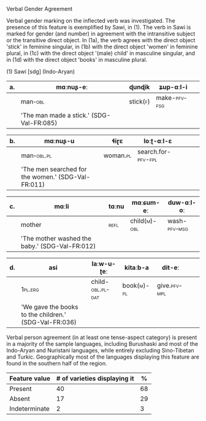 Verbal Gender Agreement

Verbal gender marking on the inflected verb was investigated. The
presence of this feature is exemplified by Sawi, in (1). The verb in
Sawi is marked for gender (and number) in agreement with the
intransitive subject or the transitive direct object. In (1a), the verb
agrees with the direct object 'stick' in feminine singular, in (1b) with
the direct object 'women' in feminine plural, in (1c) with the direct
object '(male) child' in masculine singular, and in (1d) with the direct
object 'books' in masculine plural.

(1) Sawi \[sdg\] (Indo-Aryan)

| a\. | mɑːnuʂ-eː                                | ɖunɖik                                  | ʑup-ɑːl-**i**                               |     |
|-----|------------------------------------------|-----------------------------------------|---------------------------------------------|-----|
|     | man<span class="smallcaps">-obl</span>   | stick(<span class="smallcaps">f</span>) | make-<span class="smallcaps">pfv-fsg</span> |     |
|     | 'The man made a stick.' (SDG-Val-FR:085) |                                         |                                             |     |

| b\. | mɑːnuʂ-u                                           | ɬiɽɛ                                    | loːʈ-ɑːl-**ɛ**                                                                   |     |     |     |
|-----|----------------------------------------------------|-----------------------------------------|----------------------------------------------------------------------------------|-----|-----|-----|
|     | man<span class="smallcaps">-obl.pl</span>          | woman.<span class="smallcaps">pl</span> | search.for-<span class="smallcaps">pfv</span>-<span class="smallcaps">fpl</span> |     |     |     |
|     | 'The men searched for the women.' (SDG-Val-FR:011) |                                         |                                                                                  |     |     |     |

| c\. | mɑːli                                          | tɑːnu                               | mɑːɕum-eː                                                                  | duw-ɑːl-**oː**                              |
|-----|------------------------------------------------|-------------------------------------|----------------------------------------------------------------------------|---------------------------------------------|
|     | mother                                         | <span class="smallcaps">refl</span> | child(<span class="smallcaps">m</span>)-<span class="smallcaps">obl</span> | wash-<span class="smallcaps">pfv-msg</span> |
|     | 'The mother washed the baby.' (SDG-Val-FR:012) |                                     |                                                                            |                                             |

| d\. | asi                                                   | laːw-u-ʈeː                                      | kitaːb-a                                                                 | dit-**eː**                                  |     |     |
|-----|-------------------------------------------------------|-------------------------------------------------|--------------------------------------------------------------------------|---------------------------------------------|-----|-----|
|     | <span class="smallcaps">1pl.erg</span>                | child-<span class="smallcaps">obl.pl-dat</span> | book(<span class="smallcaps">m</span>)-<span class="smallcaps">pl</span> | give.<span class="smallcaps">pfv-mpl</span> |     |     |
|     | 'We gave the books to the children.' (SDG-Val-FR:036) |                                                 |                                                                          |                                             |     |     |

Verbal person agreement (in at least one tense-aspect category) is
present in a majority of the sample languages, including Burushaski and
most of the Indo-Aryan and Nuristani languages, while entirely excluding
Sino-Tibetan and Turkic. Geographically most of the languages displaying
this feature are found in the southern half of the region.

| Feature value | \# of varieties displaying it | \%  |
|---------------|-------------------------------|-----|
| Present       | 40                            | 68  |
| Absent        | 17                            | 29  |
| Indeterminate | 2                             | 3   |
